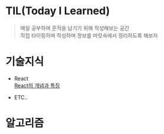 # TIL(Today I Learned)

> 매일 공부하며 흔적을 남기기 위해 작성해보는 공간<br>
> 직접 타이핑하며 작성하며 정보를 머릿속에서 정리하도록 해보자

# 기술지식
- React<br>
  [React의 개념과 특징][Reactlink-1]

- ETC..
# 알고리즘



  [Reactlink-1]: https://github.com/seong-doo/TIL/blob/main/%EA%B8%B0%EC%88%A0%EC%A7%80%EC%8B%9D/React/React%EC%9D%98%20%EA%B0%9C%EB%85%90%EA%B3%BC%20%ED%8A%B9%EC%A7%95.md "Go TLI"
